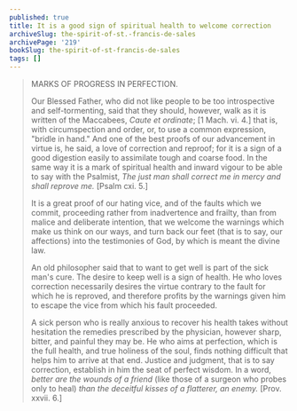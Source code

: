 ```yaml
---
published: true
title: It is a good sign of spiritual health to welcome correction
archiveSlug: the-spirit-of-st.-francis-de-sales
archivePage: '219'
bookSlug: the-spirit-of-st-francis-de-sales
tags: []
---
```


> MARKS OF PROGRESS IN PERFECTION.
>
> Our Blessed Father, who did not like people to be too introspective and self-tormenting, said that they should, however, walk as it is written of the Maccabees, *Caute et ordinate*; [1 Mach. vi. 4.] that is, with circumspection and order, or, to use a common expression, "bridle in hand." And one of the best proofs of our advancement in virtue is, he said, a love of correction and reproof; for it is a sign of a good digestion easily to assimilate tough and coarse food. In the same way it is a mark of spiritual health and inward vigour to be able to say with the Psalmist, *The just man shall correct me in mercy and shall reprove me.* [Psalm cxi. 5.]
>
> It is a great proof of our hating vice, and of the faults which we commit, proceeding rather from inadvertence and frailty, than from malice and deliberate intention, that we welcome the warnings which make us think on our ways, and turn back our feet (that is to say, our affections) into the testimonies of God, by which is meant the divine law.
>
> An old philosopher said that to want to get well is part of the sick man's cure. The desire to keep well is a sign of health. He who loves correction necessarily desires the virtue contrary to the fault for which he is reproved, and therefore profits by the warnings given him to escape the vice from which his fault proceeded.
>
> A sick person who is really anxious to recover his health takes without hesitation the remedies prescribed by the physician, however sharp, bitter, and painful they may be. He who aims at perfection, which is the full health, and true holiness of the soul, finds nothing difficult that helps him to arrive at that end. Justice and judgment, that is to say correction, establish in him the seat of perfect wisdom. In a word, *better are the wounds of a friend* (like those of a surgeon who probes only to heal) *than the deceitful kisses of a flatterer, an enemy.* [Prov. xxvii. 6.]

